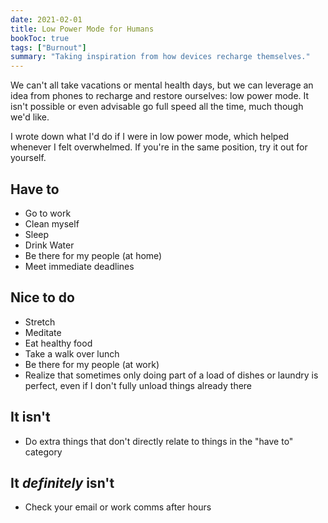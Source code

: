 ```yaml
---
date: 2021-02-01
title: Low Power Mode for Humans
bookToc: true
tags: ["Burnout"]
summary: "Taking inspiration from how devices recharge themselves."
---
```

We can't all take vacations or mental health days, but we can leverage an idea from phones to recharge and restore ourselves: low power mode. It isn't possible or even advisable go full speed all the time, much though we'd like. 

I wrote down what I'd do if I were in low power mode, which helped whenever I felt overwhelmed. If you're in the same position, try it out for yourself.

## Have to
- Go to work
- Clean myself
- Sleep
- Drink Water
- Be there for my people (at home)
- Meet immediate deadlines

## Nice to do
- Stretch
- Meditate
- Eat healthy food
- Take a walk over lunch
- Be there for my people (at work)
- Realize that sometimes only doing part of a load of dishes or laundry is perfect, even if I don't fully unload things already there

## It isn't
- Do extra things that don't directly relate to things in the "have to" category

## It _definitely_ isn't
- Check your email or work comms after hours